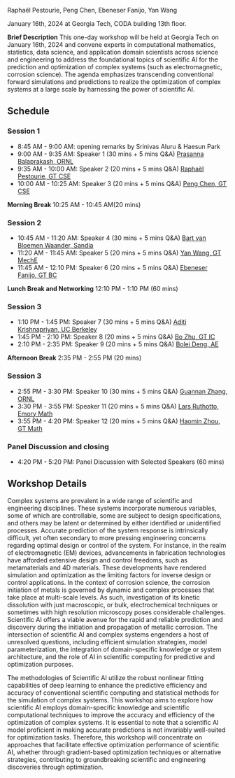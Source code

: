 Raphaël Pestourie, Peng Chen, Ebeneser Fanijo, Yan Wang

January 16th, 2024 at Georgia Tech, CODA building 13th floor.

**Brief Description** This one-day workshop will be held at Georgia Tech on January 16th, 2024 and convene experts in computational mathematics, statistics, data science, and application domain scientists across science and engineering to address the foundational topics of scientific AI for the prediction and optimization of complex systems (such as electromagnetic, corrosion science). The agenda emphasizes transcending conventional forward simulations and predictions to realize the optimization of complex systems at a large scale by harnessing the power of scientific AI. 

## Schedule

### Session 1

- 8:45 AM - 9:00 AM: opening remarks by Srinivas Aluru & Haesun Park
- 9:00 AM - 9:35 AM: Speaker 1 (30 mins + 5 mins Q&A) [Prasanna Balaprakash, ORNL](https://www.ornl.gov/staff-profile/prasanna-balaprakash)
- 9:35 AM - 10:00 AM: Speaker 2 (20 mins + 5 mins Q&A) [Raphaël Pestourie, GT CSE](https://www.raphaelpestourie.com/)
- 10:00 AM - 10:25 AM: Speaker 3 (20 mins + 5 mins Q&A) [Peng Chen, GT CSE](https://faculty.cc.gatech.edu/~pchen402/)

**Morning Break** 10:25 AM - 10:45 AM(20 mins)

### Session 2

- 10:45 AM - 11:20 AM: Speaker 4 (30 mins + 5 mins Q&A) [Bart van Bloemen Waander, Sandia](https://www.sandia.gov/ccr/staff/bart-g-van-bloemen-waanders/)
- 11:20 AM - 11:45 AM: Speaker 5 (20 mins + 5 mins Q&A) [Yan Wang, GT MechE](https://research.gatech.edu/yan-wang)
- 11:45 AM - 12:10 PM: Speaker 6 (20 mins + 5 mins Q&A) [Ebeneser Fanijo, GT BC](https://bc.gatech.edu/people/ebenezer-fanijo)

**Lunch Break and Networking** 12:10 PM - 1:10 PM (60 mins)

### Session 3

- 1:10 PM - 1:45 PM: Speaker 7 (30 mins + 5 mins Q&A) [Aditi Krishnapriyan, UC Berkeley](https://a1k12.github.io/)
- 1:45 PM - 2:10 PM: Speaker 8 (20 mins + 5 mins Q&A) [Bo Zhu, GT IC](https://faculty.cc.gatech.edu/~bozhu/)
- 2:10 PM - 2:35 PM: Speaker 9 (20 mins + 5 mins Q&A) [Bolei Deng, AE](https://www.boleideng.com/)

**Afternoon Break** 2:35 PM - 2:55 PM (20 mins)

### Session 3

- 2:55 PM - 3:30 PM: Speaker 10 (30 mins + 5 mins Q&A) [Guannan Zhang, ORNL](https://www.ornl.gov/staff-profile/guannan-zhang)
- 3:30 PM - 3:55 PM: Speaker 11 (20 mins + 5 mins Q&A) [Lars Ruthotto, Emory Math](https://www.math.emory.edu/~lruthot/)
- 3:55 PM - 4:20 PM: Speaker 12 (20 mins + 5 mins Q&A) [Haomin Zhou, GT Math](https://hmzhou.math.gatech.edu/)

### Panel Discussion and closing 

- 4:20 PM - 5:20 PM: Panel Discussion with Selected Speakers (60 mins)

## Workshop Details

Complex systems are prevalent in a wide range of scientific and engineering disciplines. These systems incorporate numerous variables, some of which are controllable, some are subject to design specifications, and others may be latent or determined by either identified or unidentified processes. Accurate prediction of the system response is intrinsically difficult, yet often secondary to more pressing engineering concerns regarding optimal design or control of the system. For instance, in the realm of electromagnetic (EM) devices, advancements in fabrication technologies have afforded extensive design and control freedoms, such as metamaterials and 4D materials. These developments have rendered simulation and optimization as the limiting factors for inverse design or control applications. In the context of corrosion science, the corrosion initiation of metals is governed by dynamic and complex processes that take place at multi-scale levels. As such, investigation of its kinetic dissolution with just macroscopic, or bulk, electrochemical techniques or sometimes with high resolution microscopy poses considerable challenges. Scientific AI offers a viable avenue for the rapid and reliable prediction and discovery during the initiation and propagation of metallic corrosion. The intersection of scientific AI and complex systems engenders a host of unresolved questions, including efficient simulation strategies, model parameterization, the integration of domain-specific knowledge or system architecture, and the role of AI in scientific computing for predictive and optimization purposes. 
 
The methodologies of Scientific AI utilize the robust nonlinear fitting capabilities of deep learning to enhance the predictive efficiency and accuracy of conventional scientific computing and statistical methods for the simulation of complex systems. This workshop aims to explore how scientific AI employs domain-specific knowledge and scientific computational techniques to improve the accuracy and efficiency of the optimization of complex systems. It is essential to note that a scientific AI model proficient in making accurate predictions is not invariably well-suited for optimization tasks. Therefore, this workshop will concentrate on approaches that facilitate effective optimization performance of scientific AI, whether through gradient-based optimization techniques or alternative strategies, contributing to groundbreaking scientific and engineering discoveries through optimization. 
